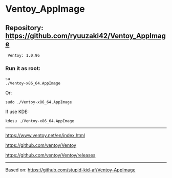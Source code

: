 # Ventoy_AppImage

## Repository: https://github.com/ryuuzaki42/Ventoy_AppImage
     Ventoy: 1.0.96

### Run it as root:
    su
    ./Ventoy-x86_64.AppImage

Or:

    sudo ./Ventoy-x86_64.AppImage

If use KDE:

    kdesu ./Ventoy-x86_64.AppImage

---
https://www.ventoy.net/en/index.html

https://github.com/ventoy/Ventoy

https://github.com/ventoy/Ventoy/releases

---
Based on: https://github.com/stupid-kid-af/Ventoy-AppImage
